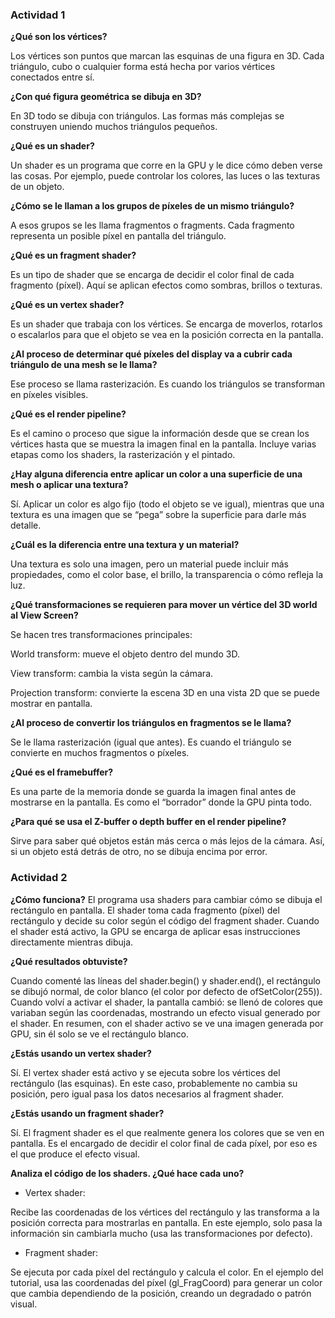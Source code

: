 ### Actividad 1

**¿Qué son los vértices?**

Los vértices son puntos que marcan las esquinas de una figura en 3D. Cada triángulo, cubo o cualquier forma está hecha por varios vértices conectados entre sí.

**¿Con qué figura geométrica se dibuja en 3D?**

En 3D todo se dibuja con triángulos. Las formas más complejas se construyen uniendo muchos triángulos pequeños.

**¿Qué es un shader?**

Un shader es un programa que corre en la GPU y le dice cómo deben verse las cosas. Por ejemplo, puede controlar los colores, las luces o las texturas de un objeto.

**¿Cómo se le llaman a los grupos de píxeles de un mismo triángulo?**

A esos grupos se les llama fragmentos o fragments. Cada fragmento representa un posible píxel en pantalla del triángulo.

**¿Qué es un fragment shader?**

Es un tipo de shader que se encarga de decidir el color final de cada fragmento (píxel). Aquí se aplican efectos como sombras, brillos o texturas.

**¿Qué es un vertex shader?**

Es un shader que trabaja con los vértices. Se encarga de moverlos, rotarlos o escalarlos para que el objeto se vea en la posición correcta en la pantalla.

**¿Al proceso de determinar qué píxeles del display va a cubrir cada triángulo de una mesh se le llama?**

Ese proceso se llama rasterización. Es cuando los triángulos se transforman en píxeles visibles.

**¿Qué es el render pipeline?**

Es el camino o proceso que sigue la información desde que se crean los vértices hasta que se muestra la imagen final en la pantalla. Incluye varias etapas como los shaders, la rasterización y el pintado.

**¿Hay alguna diferencia entre aplicar un color a una superficie de una mesh o aplicar una textura?**

Sí. Aplicar un color es algo fijo (todo el objeto se ve igual), mientras que una textura es una imagen que se “pega” sobre la superficie para darle más detalle.

**¿Cuál es la diferencia entre una textura y un material?**

Una textura es solo una imagen, pero un material puede incluir más propiedades, como el color base, el brillo, la transparencia o cómo refleja la luz.

**¿Qué transformaciones se requieren para mover un vértice del 3D world al View Screen?**

Se hacen tres transformaciones principales:

World transform: mueve el objeto dentro del mundo 3D.

View transform: cambia la vista según la cámara.

Projection transform: convierte la escena 3D en una vista 2D que se puede mostrar en pantalla.

**¿Al proceso de convertir los triángulos en fragmentos se le llama?**

Se le llama rasterización (igual que antes). Es cuando el triángulo se convierte en muchos fragmentos o píxeles.

**¿Qué es el framebuffer?**

Es una parte de la memoria donde se guarda la imagen final antes de mostrarse en la pantalla. Es como el “borrador” donde la GPU pinta todo.

**¿Para qué se usa el Z-buffer o depth buffer en el render pipeline?**

Sirve para saber qué objetos están más cerca o más lejos de la cámara. Así, si un objeto está detrás de otro, no se dibuja encima por error.

### Actividad 2

**¿Cómo funciona?**
El programa usa shaders para cambiar cómo se dibuja el rectángulo en pantalla. El shader toma cada fragmento (píxel) del rectángulo y decide su color según el código del fragment shader. Cuando el shader está activo, la GPU se encarga de aplicar esas instrucciones directamente mientras dibuja.

**¿Qué resultados obtuviste?**

Cuando comenté las líneas del shader.begin() y shader.end(), el rectángulo se dibujó normal, de color blanco (el color por defecto de ofSetColor(255)).
Cuando volví a activar el shader, la pantalla cambió: se llenó de colores que variaban según las coordenadas, mostrando un efecto visual generado por el shader. En resumen, con el shader activo se ve una imagen generada por GPU, sin él solo se ve el rectángulo blanco.

**¿Estás usando un vertex shader?**

Sí. El vertex shader está activo y se ejecuta sobre los vértices del rectángulo (las esquinas). En este caso, probablemente no cambia su posición, pero igual pasa los datos necesarios al fragment shader.

**¿Estás usando un fragment shader?**

Sí. El fragment shader es el que realmente genera los colores que se ven en pantalla. Es el encargado de decidir el color final de cada píxel, por eso es el que produce el efecto visual.

**Analiza el código de los shaders. ¿Qué hace cada uno?**

- Vertex shader:

Recibe las coordenadas de los vértices del rectángulo y las transforma a la posición correcta para mostrarlas en pantalla. En este ejemplo, solo pasa la información sin cambiarla mucho (usa las transformaciones por defecto).

- Fragment shader:

Se ejecuta por cada píxel del rectángulo y calcula el color. En el ejemplo del tutorial, usa las coordenadas del píxel (gl_FragCoord) para generar un color que cambia dependiendo de la posición, creando un degradado o patrón visual.